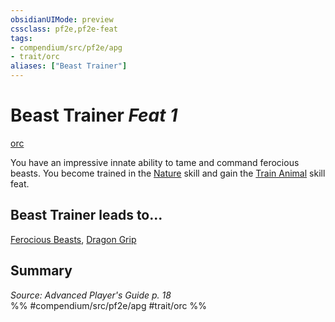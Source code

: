 ```yaml
---
obsidianUIMode: preview
cssclass: pf2e,pf2e-feat
tags:
- compendium/src/pf2e/apg
- trait/orc
aliases: ["Beast Trainer"]
---
```

# Beast Trainer  *Feat 1*  
[orc](../../rules/traits/orc.md)  


You have an impressive innate ability to tame and command ferocious beasts. You become trained in the [Nature](../skills.md#Nature) skill and gain the [Train Animal](train-animal.md) skill feat.

## Beast Trainer leads to...

[Ferocious Beasts](ferocious-beasts-apg.md), [Dragon Grip](dragon-grip-loag.md)

## Summary

*Source: Advanced Player's Guide p. 18*  
%% #compendium/src/pf2e/apg #trait/orc %%